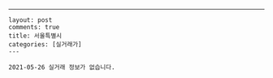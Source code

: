 ---
    layout: post
    comments: true
    title: 서울특별시
    categories: [실거래가]
    ---

    2021-05-26 실거래 정보가 없습니다.

    